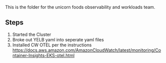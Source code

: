 This is the folder for the unicorn foods observability and workloads team.

## Steps
1. Started the Cluster
2. Broke out YELB yaml into seperate yaml files
3. Installed CW OTEL per the instructions https://docs.aws.amazon.com/AmazonCloudWatch/latest/monitoring/Container-Insights-EKS-otel.html

